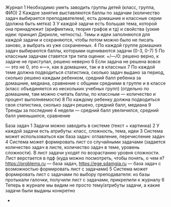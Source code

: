 Журнал
1 Необходимо уметь заводить группы детей (класс, группа, ФИО)
2 Каждое занятие выставляются баллы по задачам (количество задач выбирается преподавателем), есть домашние и классные серии (должна быть метка)
3 У каждой задачи есть большая тема, которой она принадлежит (арифметика, теория графов и тд) и свойства (узкие идеи: принцип Дирихле, четность). Темы и идеи заполняются для каждой задачи и сохраняются, чтобы потом можно было не писать заново, а выбрать из уже сохраненных.
4 По каждой группе домашних задач выбираются баллы, которыми оцениваются задачи (0-3, 0-7)
5 По классным задачам ставятся три типа оценки: +/—/0: решено верно, к задаче не приступал, решено неверно
6 Если задача не решена вовсе — это не 0, это «—», как в домашних, так и в классных
7 По каждой теме должна подводиться статистика, сколько задач выдано за период, сколько решено каждым ребенком, средний балл ребенка за домашние, медиана, сравнение с общими средними в группе и в классе (класс объединяется из нескольких учебных групп) (отдельно по домашним, там можно считать баллы, по классным — количество и процент выполняемости)
8 По каждому ребенку должна подводиться своя статистика, сколько задач решено, средний балл, медиана
9 Тренды за последние 4 недели — средний балл увеличился, средний балл уменьшился, сравнение


База задач
1 Задачи можно заводить в системе (текст + картинка)
2 У каждой задачи есть атрибуты: класс, сложность, тема, идеи
3 Система может использоваться как база задач: оглавление, перечисление задач
4 Система может формировать лист со случайными задачами (задается количество задач в листе, количество задач в теме, уровень сложности). В лист задачи уходят по возрастанию уровня сложности. Лист верстается в пдф (куда можно посмотреть, чтобы понять, о чем я? https://problems.ru — база задач, https://ege.sdamgia.ru — база задач с возможностью формировать лист с задачами)
5 Система может формировать лист с задачами по выбору преподавателя: из базы протыкали галочки, получили лист с задачами, прикрепили к журналу
6 Теперь в журнале мы видим не просто тему/атрибуты задачи, а какие задачи были выданы конкретно

- 